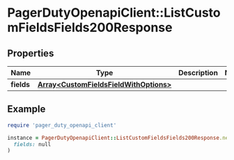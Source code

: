 # PagerDutyOpenapiClient::ListCustomFieldsFields200Response

## Properties

| Name | Type | Description | Notes |
| ---- | ---- | ----------- | ----- |
| **fields** | [**Array&lt;CustomFieldsFieldWithOptions&gt;**](CustomFieldsFieldWithOptions.md) |  |  |

## Example

```ruby
require 'pager_duty_openapi_client'

instance = PagerDutyOpenapiClient::ListCustomFieldsFields200Response.new(
  fields: null
)
```

